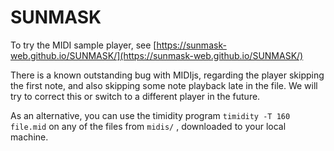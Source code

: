 # SUNMASK

To try the MIDI sample player, see [https://sunmask-web.github.io/SUNMASK/](https://sunmask-web.github.io/SUNMASK/)



There is a known outstanding bug with MIDIjs, regarding the player skipping the first note, and also skipping some note playback late in the file. We will try to correct this or switch to a different player in the future.

As an alternative, you can use the timidity program `timidity -T 160 file.mid` on any of the files from `midis/` , downloaded to your local machine.
